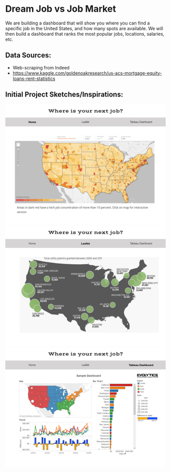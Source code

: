 # Dream Job vs Job Market

We are building a dashboard that will show you where you can find a specific job in the United States, and how many spots are available. We will then build a dashboard that ranks the most popular jobs, locations, salaries, etc. 

## Data Sources:
* Web-scraping from Indeed
* https://www.kaggle.com/goldenoakresearch/us-acs-mortgage-equity-loans-rent-statistics

## Initial Project Sketches/Inspirations:

![](https://github.com/tkabdelaziz/project-dashboards/blob/master/Initial_sketch/pg1.jpeg)
![Leaflet Visual](https://github.com/tkabdelaziz/project-dashboards/blob/master/Initial_sketch/pg2.jpeg)
![Tableau Dashboard](https://github.com/tkabdelaziz/project-dashboards/blob/master/Initial_sketch/pg3.jpeg)


